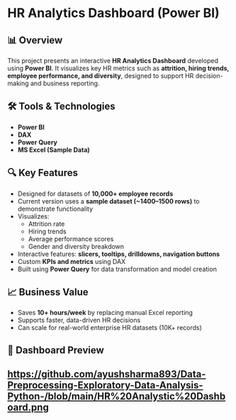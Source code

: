 # HR Analytics Dashboard (Power BI)

## 📊 Overview
This project presents an interactive **HR Analytics Dashboard** developed using **Power BI**. It visualizes key HR metrics such as **attrition, hiring trends, employee performance, and diversity**, designed to support HR decision-making and business reporting.

## 🛠️ Tools & Technologies
- **Power BI**
- **DAX**
- **Power Query**
- **MS Excel (Sample Data)**

## 🔍 Key Features
- Designed for datasets of **10,000+ employee records**
- Current version uses a **sample dataset (~1400–1500 rows)** to demonstrate functionality
- Visualizes:
  - Attrition rate
  - Hiring trends
  - Average performance scores
  - Gender and diversity breakdown
- Interactive features: **slicers, tooltips, drilldowns, navigation buttons**
- Custom **KPIs and metrics** using DAX
- Built using **Power Query** for data transformation and model creation

## 📈 Business Value
- Saves **10+ hours/week** by replacing manual Excel reporting
- Supports faster, data-driven HR decisions
- Can scale for real-world enterprise HR datasets (10K+ records)




## 📸 Dashboard Preview
https://github.com/ayushsharma893/Data-Preprocessing-Exploratory-Data-Analysis-Python-/blob/main/HR%20Analystic%20Dashboard.png
---



